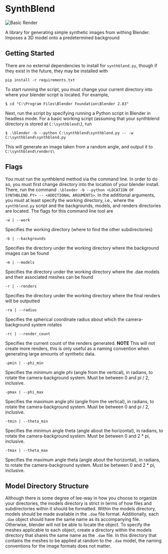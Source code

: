 # SynthBlend
![Basic Render](./renders/render_00000.jpg)

A library for generating simple synthetic images from withing Blender. Imposes a 3D model onto a predetermined background

## Getting Started
There are no external dependencies to install for ```synthblend.py```, though if they exist in the future, they may be installed with 
```
pip install -r requirements.txt
```
To start running the script, you must change your current directory into where your blender script is located. For example, 
```console
$ cd "C:\Program Files\Blender Foundation\Blender 2.83"
```
Next, run the script by specifying running a Python script in Blender in headless mode. For a basic working script (assuming that your synthblend directory is stored at ```C:\synthblend\```), run 
```console
$ .\blender -b --python C:\synthblend\synthblend.py -- -w C:\synthblend\synthblend.py
```
This will generate an image taken from a random angle, and output it to ```C:\synthblend\renders\```

## Flags
You must run the synthblend method via the command line. In order to do so, you must first change directory into the location of your blender install. There, run the command ```.\blender -b --python <LOCATION OF SYNTHBLEND.PY> -- <ADDITIONAL ARGUMENTS>```. In the additional arguments, you must at least specify the working directory, i.e., where the ```synthblend.py``` script and the backgrounds, models, and renders directories are located. The flags for this command line tool are 
```console
-w | --work 
```
Specifies the working directory (where to find the other subdirectories)
```console
-b | --backgrounds 
```
Specifies the directory under the working directory where the background images can be found
```console
-m | --models 
```
Specifies the directory under the working directory where the .dae models and their associated meshes can be found
```console
-r | --renders 
```
Specifies the directory under the working directory where the final renders will be outputted
```console
-ra | --radius 
```
Specifies the spherical coordinate radius about which the camera-background system rotates
```console
-rc | --render_count 
```
Specifies the current count of the renders generated. **NOTE** This will not create more renders, this is only useful as a naming convention when generating large amounts of synthetic data. 
```console
-pmin | --phi_min 
```
Specifies the minimum angle phi (angle from the vertical), in radians, to rotate the camera-background system. Must be between 0 and pi / 2, inclusive.
```console
-pmax | --phi_max 
```
Specifies the maximum angle phi (angle from the vertical), in radians, to rotate the camera-background system. Must be between 0 and pi / 2, inclusive.
```console
-tmin | --theta_min 
```
Specifies the minimun angle theta (angle about the horizontal), in radians, to rotate the camera-background system. Must be between 0 and 2 * pi, inclusive.
```console
-tmax | --theta_max 
```
Specifies the maximum angle theta (angle about the horizontal), in radians, to rotate the camera-background system. Must be between 0 and 2 * pi, inclusive.

## Model Directory Structure
Although there is some degree of lee-way in how you choose to organize your directories, the models directory is strict in terms of how files and subdirectories within it should be formatted. Within the models directory, models should be made available in the ```.dae``` file format. Additionally, each ```.dae``` object should have the same name as its accompanying file. Otherwise, blender will not be able to locate the object. To specify the meshes applicable to each object, create a directory within the models directory that shares the same name as the ```.dae``` file. In this directory that contains the meshes to be applied at random to the ```.dae``` model, the naming conventions for the image formats does not matter.
